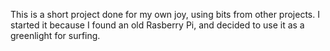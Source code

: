 This is a short project done for my own joy, using bits from other projects.
I started it because I found an old Rasberry Pi, and decided to use it as a greenlight for surfing.